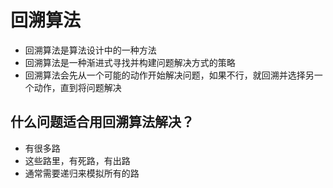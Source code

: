# 回溯算法

- 回溯算法是算法设计中的一种方法
- 回溯算法是一种渐进式寻找并构建问题解决方式的策略
- 回溯算法会先从一个可能的动作开始解决问题，如果不行，就回溯并选择另一个动作，直到将问题解决

## 什么问题适合用回溯算法解决？

- 有很多路
- 这些路里，有死路，有出路
- 通常需要递归来模拟所有的路
